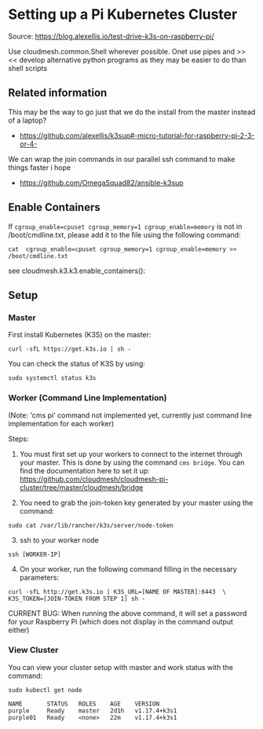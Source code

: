 # Setting up a Pi Kubernetes Cluster

Source: <https://blog.alexellis.io/test-drive-k3s-on-raspberry-pi/>

Use cloudmesh.common.Shell wherever possible. Onet use pipes and >> <<
develop alternative python programs as they may be easier to do than shell scripts
 
 
## Related information

This may be the way to go just that we do the install from the master instead of a laptop?

* <https://github.com/alexellis/k3sup#-micro-tutorial-for-raspberry-pi-2-3-or-4->

We can wrap the join commands in our parallel ssh command to make things faster i hope

* <https://github.com/OmegaSquad82/ansible-k3sup>


## Enable Containers

If ```cgroup_enable=cpuset cgroup_memory=1 cgroup_enable=memory``` is not in /boot/cmdline.txt, please add it to the file using the following command: 
```
cat  cgroup_enable=cpuset cgroup_memory=1 cgroup_enable=memory >>  /boot/cmdline.txt
```

see cloudmesh.k3.k3.enable_containers():

## Setup
### Master
First install Kubernetes (K3S) on the master: 
```
curl -sfL https://get.k3s.io | sh -
```

You can check the status of K3S by using: 
```
sudo systemctl status k3s
```

### Worker (Command Line Implementation)
(Note: 'cms pi' command not implemented yet, currently just command line implementation for each worker)

Steps: 
1. You must first set up your workers to connect to the internet through your master. This is done by using the command ```cms bridge```. You can find the documentation here to set it up: https://github.com/cloudmesh/cloudmesh-pi-cluster/tree/master/cloudmesh/bridge

2. You need to grab the join-token key generated by your master using the command: 
```
sudo cat /var/lib/rancher/k3s/server/node-token
```

3. ssh to your worker node 
```
ssh [WORKER-IP]
```

4. On your worker, run the following command filling in the necessary parameters:
```
curl -sfL http://get.k3s.io | K3S_URL=[NAME OF MASTER]:6443  \
K3S_TOKEN=[JOIN-TOKEN FROM STEP 1] sh -
```
CURRENT BUG: When running the above command, it will set a password for your Raspberry Pi (which does not display in the command output either) 

### View Cluster
You can view your cluster setup with master and work status with the command:
```
sudo kubectl get node

NAME       STATUS   ROLES    AGE    VERSION
purple     Ready    master   2d1h   v1.17.4+k3s1
purple01   Ready    <none>   22m    v1.17.4+k3s1

```
